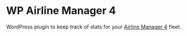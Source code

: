 # WP Airline Manager 4

WordPress plugin to keep track of stats for your [Airline Manager 4](https://www.airline4.net/) fleet.
